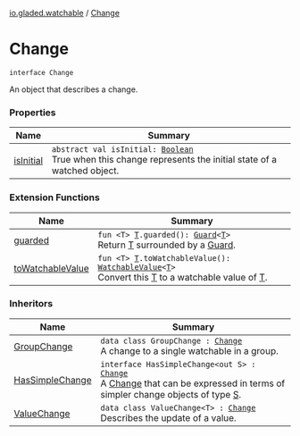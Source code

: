 [io.gladed.watchable](../index.md) / [Change](./index.md)

# Change

`interface Change`

An object that describes a change.

### Properties

| Name | Summary |
|---|---|
| [isInitial](is-initial.md) | `abstract val isInitial: `[`Boolean`](https://kotlinlang.org/api/latest/jvm/stdlib/kotlin/-boolean/index.html)<br>True when this change represents the initial state of a watched object. |

### Extension Functions

| Name | Summary |
|---|---|
| [guarded](../../io.gladed.watchable.util/guarded.md) | `fun <T> `[`T`](../../io.gladed.watchable.util/guarded.md#T)`.guarded(): `[`Guard`](../../io.gladed.watchable.util/-guard/index.md)`<`[`T`](../../io.gladed.watchable.util/guarded.md#T)`>`<br>Return [T](../../io.gladed.watchable.util/guarded.md#T) surrounded by a [Guard](../../io.gladed.watchable.util/-guard/index.md). |
| [toWatchableValue](../to-watchable-value.md) | `fun <T> `[`T`](../to-watchable-value.md#T)`.toWatchableValue(): `[`WatchableValue`](../-watchable-value/index.md)`<`[`T`](../to-watchable-value.md#T)`>`<br>Convert this [T](../to-watchable-value.md#T) to a watchable value of [T](../to-watchable-value.md#T). |

### Inheritors

| Name | Summary |
|---|---|
| [GroupChange](../-group-change/index.md) | `data class GroupChange : `[`Change`](./index.md)<br>A change to a single watchable in a group. |
| [HasSimpleChange](../-has-simple-change/index.md) | `interface HasSimpleChange<out S> : `[`Change`](./index.md)<br>A [Change](./index.md) that can be expressed in terms of simpler change objects of type [S](../-has-simple-change/index.md#S). |
| [ValueChange](../-value-change/index.md) | `data class ValueChange<T> : `[`Change`](./index.md)<br>Describes the update of a value. |
